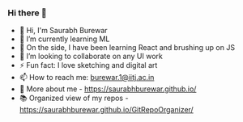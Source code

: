 ### Hi there 👋

<!--
**saurabhburewar/saurabhburewar** is a ✨ _special_ ✨ repository because its `README.md` (this file) appears on your GitHub profile.

Here are some ideas to get you started:

- 🔭 I’m currently working on ...
- 🌱 I’m currently learning ...
- 👯 I’m looking to collaborate on ...
- 🤔 I’m looking for help with ...
- 💬 Ask me about ...
- 📫 How to reach me: ...
- 😄 Pronouns: ...
- ⚡ Fun fact: ...
-->
- 👋 Hi, I'm Saurabh Burewar
- 🔭 I’m currently learning ML
- 🌱 On the side, I have been learning React and brushing up on JS
- 👯 I’m looking to collaborate on any UI work
- ⚡ Fun fact: I love sketching and digital art
- 📫 How to reach me: [burewar.1@iitj.ac.in](mailto:burewar.1@iitj.ac.in)
- 📖 More about me - https://saurabhburewar.github.io/  
- 📚 Organized view of my repos - https://saurabhburewar.github.io/GitRepoOrganizer/

